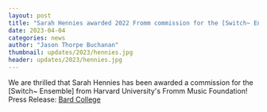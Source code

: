 ```yaml
---
layout: post
title: "Sarah Hennies awarded 2022 Fromm commission for the [Switch~ Ensemble] from Harvard University's Fromm Music Foundation"
date: 2023-04-04
categories: news
author: "Jason Thorpe Buchanan"
thumbnail: updates/2023/hennies.jpg
header: updates/2023/hennies.jpg
---
```

We are thrilled that Sarah Hennies has been awarded a commission for the [Switch~ Ensemble] from Harvard University's Fromm Music Foundation! Press Release: <html><a href="https://www.bard.edu/news/composer-and-percussionist-sarah-hennies-receives-commissioning-and-performance-awards-from-fromm-music-foundation-and-usartists-international-2023-04-04">Bard College</a></html>